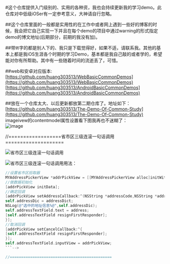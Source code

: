 #这个仓库提供入门级别的、实用的各种资，我也会持续更新我的学习demo。此仓库对中低级iOSer有一定参考意义，大神请自行忽略。

##这个仓库里面的一般都是实用性的在工作中或者网上遇到一些好的博客的时候，我会把它自己实现一下并且在每个demo的项目中通过warning的形式指定demo的博文地址(后期部分，前期的我没有加)。

##带`转`字的都是别人下的、我只是下载觉得好，如果不适，请联系我。其他的基本上都是我iOS生涯各个时期的学习Demo，基本都是我自己敲的或者学的，希望能对你有所帮助。其中有一些随着时间的流逝丢了，可惜。

##web和安卓对应版本:</br>
[https://github.com/huang303513/WebBasicCommonDemos](https://github.com/huang303513/WebBasicCommonDemos)</br>
[https://github.com/huang303513/AndroidBasicCommonDemos](https://github.com/huang303513/AndroidBasicCommonDemos)</br>

##放在一个仓库太大、以后更新都放第二期仓库了。地址如下：
[https://github.com/huang303513/The-Demo-Of-Common-Study](https://github.com/huang303513/The-Demo-Of-Common-Study)</br>
imageivew的contentmodel属性设置看下图我再也不迷糊了：</br>
![image](https://github.com/huang303513/iOS-Study-Demo/blob/master/UiimageView%E7%9A%84contentmodel%E5%9B%BE%E7%89%87%E6%BC%94%E7%A4%BA.jpg)

//==================省市区三级连滚一句话调用====================

![省市区三级连滚一句话调用](https://github.com/huang303513/iOS-Study-Demo/blob/master/screenshoot/%E7%9C%81%E5%B8%82%E5%8C%BA%E4%B8%89%E7%BA%A7%E8%87%AA%E5%8A%A8%E8%BF%9E%E6%BB%9A.gif)

![省市区三级连滚一句话调用](https://github.com/huang303513/iOS-Study-Demo/tree/master/%E7%9C%81%E5%B8%82%E5%8C%BA%E4%B8%89%E7%BA%A7%E8%BF%9E%E6%BB%9A%E4%B8%80%E5%8F%A5%E8%AF%9D%E8%B0%83%E7%94%A8)用法：

```Objective-C
//设置省市区拾取器
MYAddressPickerView *addrPickView = [[MYAddressPickerView alloc]initWithFrame:CGRectMake(0, 0, __kScreenWidth, 256)];
//做数据初始化
[addrPickView initData];
//确定回调
[addrPickView setAddressCallback:^(NSString *addressCode,NSString *address,NSDictionary *addressDict) {
self.addressDic = addressDict;
NSLog(@"选中的地址信息%@",self.addressDic);
self.addressTextField.text = address;
[self.addressTextField resignFirstResponder];
}];
//取消回调
[addrPickView setCancelCallback:^{
[self.addressTextField resignFirstResponder];
}];
self.addressTextField.inputView = addrPickView;
```-->

//=============================================
